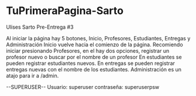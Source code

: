 # TuPrimeraPagina-Sarto
Ulises Sarto
Pre-Entrega #3

Al iniciar la página hay 5 botones, Inicio, Profesores, Estudiantes, Entregas y Administración
Inicio vuelve hacia el comienzo de la página.
Recomiendo iniciar presionando Profesores, en el hay dos opciones, registrar un profesor nuevo o buscar por el nombre de un profesor
En estudiantes se pueden registrar estudiantes nuevos.
En entregas se pueden registrar entregas nuevas con el nombre de los estudiantes.
Administración es un atajo para ir a /admin.

--SUPERUSER--
Usuario: superuser
contraseña: superuserpsw
